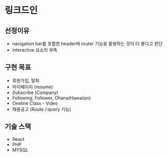 # 링크드인

## 선정이유

* navigation bar를 포함한 header에 router 기능을 활용하는 것이 더 좋다고 판단
* interactive 요소의 부족


## 구현 목표

* 회원가입, 탈퇴
* 마이페이지 (resume)
* Subscribe (Company)
* Following, Follower, Ohana(Hawaiian)
* Oneline Class - Video
* 채용공고 (Route /:query 기능)

## 기술 스택

* React
* PHP
* MYSQL